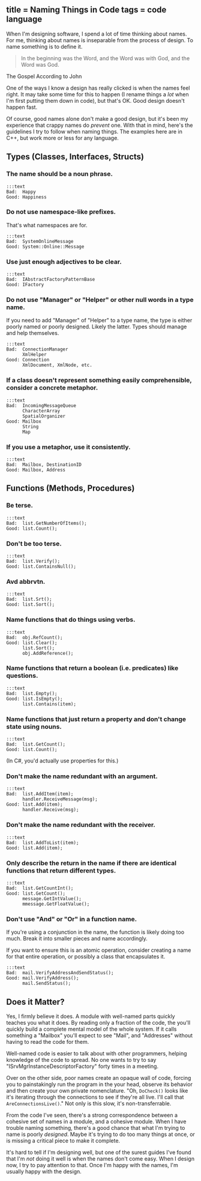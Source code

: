 title = Naming Things in Code
tags = code language
---
When I'm designing software, I spend a lot of time thinking about names. For
me, thinking about names is inseparable from the process of design. To name
something is to define it.

> In the beginning was the Word, and the Word was with God, and the Word was
God.

<p class="cite">The Gospel According to John</p>

One of the ways I know a design has really clicked is when the names feel
right. It may take some time for this to happen (I rename things a *lot* when
I'm first putting them down in code), but that's OK. Good design doesn't
happen fast.

Of course, good names alone don't make a good design, but it's been my
experience that crappy names do *prevent* one. With that in mind, here's the
guidelines I try to follow when naming things. The examples here are in C++,
but work more or less for any language.

## Types (Classes, Interfaces, Structs)

### The name should be a noun phrase.

    :::text
    Bad:  Happy
    Good: Happiness

### Do not use namespace-like prefixes.

That's what namespaces are for.

    :::text
    Bad:  SystemOnlineMessage
    Good: System::Online::Message

### Use just enough adjectives to be clear.

    :::text
    Bad:  IAbstractFactoryPatternBase
    Good: IFactory

### Do not use "Manager" or "Helper" or other null words in a type name.

If you need to add "Manager" of "Helper" to a type name, the type is either
poorly named or poorly designed. Likely the latter. Types should manage and
help themselves.

    :::text
    Bad:  ConnectionManager
          XmlHelper
    Good: Connection
          XmlDocument, XmlNode, etc.

### If a class doesn't represent something easily comprehensible, consider a concrete metaphor.

    :::text
    Bad:  IncomingMessageQueue
          CharacterArray
          SpatialOrganizer
    Good: Mailbox
          String
          Map

### If you use a metaphor, use it consistently.

    :::text
    Bad:  Mailbox, DestinationID
    Good: Mailbox, Address

## Functions (Methods, Procedures)

### Be terse.

    :::text
    Bad:  list.GetNumberOfItems();
    Good: list.Count();

### Don't be too terse.

    :::text
    Bad:  list.Verify();
    Good: list.ContainsNull();

### Avd abbrvtn.

    :::text
    Bad:  list.Srt();
    Good: list.Sort();

### Name functions that do things using verbs.

    :::text
    Bad:  obj.RefCount();
    Good: list.Clear();
          list.Sort();
          obj.AddReference();

### Name functions that return a boolean (i.e. predicates) like questions.

    :::text
    Bad:  list.Empty();
    Good: list.IsEmpty();
          list.Contains(item);

### Name functions that just return a property and don't change state using nouns.

    :::text
    Bad:  list.GetCount();
    Good: list.Count();

(In C#, you'd actually use properties for this.)

### Don't make the name redundant with an argument.

    :::text
    Bad:  list.AddItem(item);
          handler.ReceiveMessage(msg);
    Good: list.Add(item);
          handler.Receive(msg);

### Don't make the name redundant with the receiver.

    :::text
    Bad:  list.AddToList(item);
    Good: list.Add(item);

### Only describe the return in the name if there are identical functions that return different types.

    :::text
    Bad:  list.GetCountInt();
    Good: list.GetCount();
          message.GetIntValue();
          mmessage.GetFloatValue();

### Don't use "And" or "Or" in a function name.

If you're using a conjunction in the name, the function is likely doing too
much. Break it into smaller pieces and name accordingly.

If you want to ensure this is an atomic operation, consider creating a name
for that entire operation, or possibly a class that encapsulates it.

    :::text
    Bad:  mail.VerifyAddressAndSendStatus();
    Good: mail.VerifyAddress();
          mail.SendStatus();

## Does it Matter?

Yes, I firmly believe it does. A module with well-named parts quickly teaches
you what it does. By reading only a fraction of the code, the you'll quickly
build a complete mental model of the whole system. If it calls something a
"Mailbox" you'll expect to see "Mail", and "Addresses" without having to read
the code for them.

Well-named code is easier to talk about with other programmers, helping
knowledge of the code to spread. No one wants to try to say
"ISrvMgrInstanceDescriptorFactory" forty times in a meeting.

Over on the other side, poor names create an opaque wall of code, forcing you
to painstakingly run the program in the your head, observe its behavior and
then create your own private nomenclature. "Oh, `DoCheck()` looks like it's
iterating through the connections to see if they're all live. I'll call that
`AreConnectionsLive()`." Not only is this slow, it's non-transferrable.

From the code I've seen, there's a strong correspondence between a cohesive
set of names in a module, and a cohesive module. When I have trouble naming
something, there's a good chance that what I'm trying to name is poorly
*designed*. Maybe it's trying to do too many things at once, or is missing a
critical piece to make it complete.

It's hard to tell if I'm designing well, but one of the surest guides I've
found that I'm *not* doing it well is when the names don't come easy. When I
design now, I try to pay attention to that. Once I'm happy with the names, I'm
usually happy with the design.
